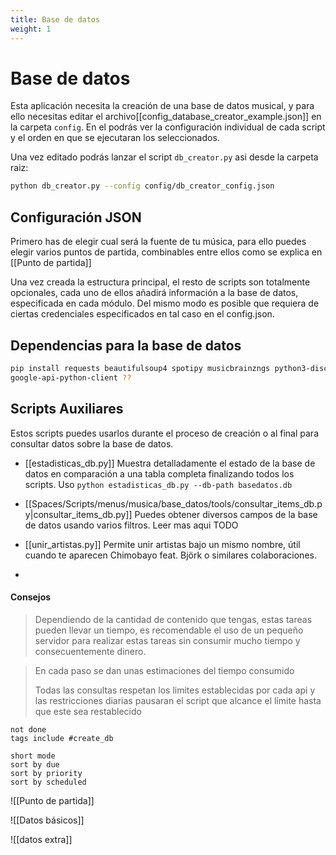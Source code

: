 ```yaml
---
title: Base de datos
weight: 1
---
```


# Base de datos
Esta aplicación necesita la creación de una base de datos musical, y para ello necesitas editar el archivo[[config_database_creator_example.json]] en la carpeta `config`. En el podrás ver la configuración individual de cada script y el orden en que se ejecutaran los seleccionados.

Una vez editado podrás lanzar el script `db_creator.py` asi desde la carpeta raiz:

```bash
python db_creator.py --config config/db_creator_config.json
```

## Configuración JSON

Primero has de elegir cual será la fuente de tu música, para ello puedes elegir varios puntos de partida, combinables entre ellos como se explica en [[Punto de partida]]

Una vez creada la estructura principal, el resto de scripts son totalmente opcionales, cada uno de ellos añadirá información a la base de datos, especificada en cada módulo. Del mismo modo es posible que requiera de ciertas credenciales especificados en tal caso en el config.json.

## Dependencias para la base de datos
```sh
pip install requests beautifulsoup4 spotipy musicbrainzngs python3-discogs-client pylast python-youtube-search playwright tqdm sqlite3 
google-api-python-client ??
```

## Scripts Auxiliares
Estos scripts puedes usarlos durante el proceso de creación o al final para consultar datos sobre la base de datos.
- [[estadisticas_db.py]] Muestra detalladamente el estado de la base de datos en comparación a una tabla completa finalizando todos los scripts. Uso `python estadisticas_db.py --db-path basedatos.db`
- [[Spaces/Scripts/menus/musica/base_datos/tools/consultar_items_db.py|consultar_items_db.py]] Puedes obtener diversos campos de la base de datos usando varios filtros. Leer mas aqui TODO
- [[unir_artistas.py]] Permite unir artistas bajo un mismo nombre, útil cuando te aparecen Chimobayo feat. Björk o similares colaboraciones.

- 

#### Consejos

> Dependiendo de la cantidad de contenido que tengas, estas tareas pueden llevar un tiempo, es recomendable el uso de un pequeño servidor para realizar estas tareas sin consumir mucho tiempo y consecuentemente dinero. 

> En cada paso se dan unas estimaciones del tiempo consumido
>
> Todas las consultas respetan los limites establecidas por cada api y las restricciones diarias pausaran el script que alcance el límite hasta que este sea restablecido

```tasks
not done
tags include #create_db

short mode
sort by due
sort by priority
sort by scheduled
```

![[Punto de partida]]

![[Datos básicos]]

![[datos extra]]